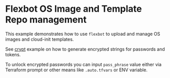# Flexbot OS Image and Template Repo management

This example demonstrates how to use `flexbot` to upload and manage OS images and cloud-init templates.

See [crypt](../crypt) example on how to generate encrypted strings for passwords and tokens.

To unlock encrypted passwords you can input `pass_phrase` value either via Terraform prompt
or other means like `.auto.tfvars` or ENV variable.
